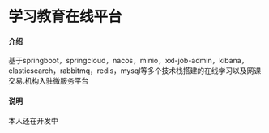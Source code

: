 # 学习教育在线平台

#### 介绍
基于springboot，springcloud，nacos，minio，xxl-job-admin，kibana，elasticsearch，rabbitmq，redis，mysql等多个技术栈搭建的在线学习以及网课交易.机构入驻微服务平台

#### 说明
本人还在开发中
